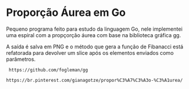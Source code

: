 # Proporção Áurea em Go


 <p>Pequeno programa feito para estudo da linguagem Go, nele implementei uma espiral com a propçorção áurea com base na biblioteca gráfica gg.</p>
 
 <p>A saída é salva em PNG e o método que gera a função de Fibanacci está refatorada para devolver um slice após os elementos enviados como parâmetros.</p>

 
```
 https://github.com/fogleman/gg
```

```
https://br.pinterest.com/gianagotze/propor%C3%A7%C3%A3o-%C3%A1urea/
```

 
 
 

